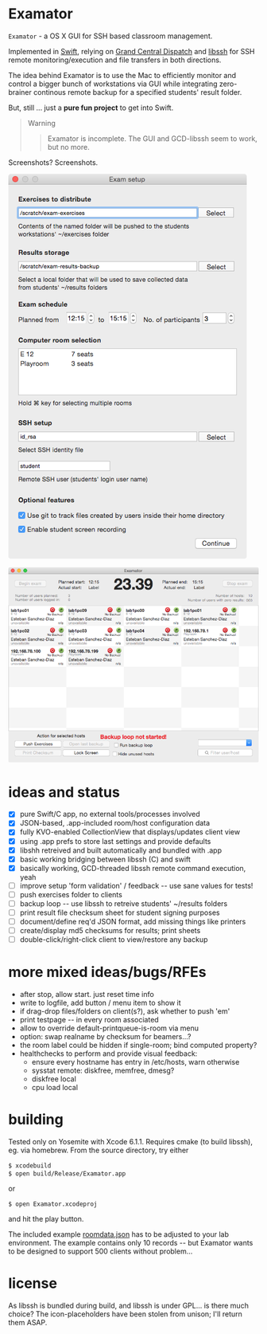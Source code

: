 Examator
========

`Examator` - a OS X GUI for SSH based classroom management.

Implemented in [Swift](https://developer.apple.com/swift/), relying on
[Grand Central Dispatch](http://en.wikipedia.org/wiki/Grand_Central_Dispatch) 
and [libssh](http://www.libssh.org/) for SSH remote monitoring/execution and
file transfers in both directions.

The idea behind Examator is to use the Mac to efficiently monitor and
control a bigger bunch of workstations via GUI while integrating zero-brainer
continous remote backup for a specified students' result folder.

But, still ... just a **pure fun project** to get into Swift.

> Warning
>> Examator is incomplete. The GUI and GCD-libssh seem to work, but no more.

Screenshots? Screenshots.

![The startup/setup screen](screenshots/setup.png)

![The GUI ... now](screenshots/main.png)

ideas and status
================

 - [x] pure Swift/C app, no external tools/processes involved
 - [x] JSON-based, .app-included room/host configuration data
 - [x] fully KVO-enabled CollectionView that displays/updates client view
 - [x] using .app prefs to store last settings and provide defaults
 - [x] libshh retreived and built automatically and bundled with .app
 - [x] basic working bridging between libssh (C) and swift
 - [x] basically working, GCD-threaded libssh remote command execution, yeah
 - [ ] improve setup 'form validation' / feedback -- use sane values for tests!
 - [ ] push exercises folder to clients
 - [ ] backup loop -- use libssh to retreive students' ~/results folders
 - [ ] print result file checksum sheet for student signing purposes
 - [ ] document/define req'd JSON format, add missing things like printers
 - [ ] create/display md5 checksums for results; print sheets
 - [ ] double-click/right-click client to view/restore any backup

more mixed ideas/bugs/RFEs
==========================

- after stop, allow start. just reset time info
- write to logfile, add button / menu item to show it
- if drag-drop files/folders on client(s?), ask whether to push 'em'
- print testpage -- in every room associated
- allow to override default-printqueue-is-room via menu
- option: swap realname by checksum for beamers...?
- the room label could be hidden if single-room; bind computed property?
- healthchecks to perform and provide visual feedback:
  * ensure every hostname has entry in /etc/hosts, warn otherwise
  * sysstat remote: diskfree, memfree, dmesg?
  * diskfree local
  * cpu load local

building
========

Tested only on Yosemite with Xcode 6.1.1. Requires cmake (to build libssh),
eg. via homebrew. From the source directory, try either

```
$ xcodebuild
$ open build/Release/Examator.app
```
or
```
$ open Examator.xcodeproj
```

and hit the play button.

The included example [roomdata.json](Examator/roomdata.json) has to be
adjusted to your lab environment. The example contains only 10 records -- but
Examator wants to be designed to support 500 clients without problem...

license
=======

As libssh is bundled during build, and libssh is under GPL... is there much choice? The icon-placeholders have been stolen from unison; I'll return them ASAP.

